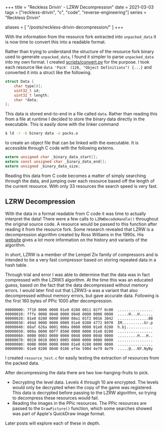 +++
title = "Reckless Drivin' - LZRW Decompression"
date = 2021-03-03
tags = ["reckless-drivin", "c", "code", "reverse-engineering"]
series = "Reckless Drivin"

aliases = [
  "/posts/reckless-drivin-decompression/"
]
+++

With the information from the resource fork extracted into `unpacked_data` it is now time to
convert this into a readable format.

Rather than trying to understand the structure of the resource fork binary used to generate
`unpacked_data`, I found it simpler
to parse `unpacked_data` into my own format. I created
[scripts/convert.py](https://github.com/natecraddock/open-reckless-drivin/blob/master/scripts/convert.py) for the purpose. I took each
resource like `data 'Pack' (128, "Object Definitions") {...}` and converted it into a struct like
the following.

```c
struct Data {
    char type[8];
    uint32_t id;
    uint32_t length;
    char *data;
};
```

This data is stored end-to-end in a file called `data`. Rather than reading this from a file at runtime
I decided to store the binary data directly in the executable. This is easily done with the linker command

```bash
$ ld -r -b binary data -o packs.o
```

to create an object file that can be linked with the executable. It is accessible through C code with
the following externs.

```c
extern unsigned char _binary_data_start[];
extern const unsigned char _binary_data_end[];
extern unsigned _binary_data_size;
```

Reading this data from C code becomes a matter of simply searching through the data,
and jumping over each resource based off the length of the current resource. With only
33 resources the search speed is very fast.

## LZRW Decompression

With the data in a format readable from C code it was time to actually interpret the data! There
were a few calls to `LZRWDecodeHandle()` throughout the original source code. A resource would be passed
to this function after reading it from the resource fork. Some research revealed that LZRW is a decompression
algorithm created by Ross Williams in the 1990s. His [website](https://web.archive.org/web/20060707195328/http://www.ross.net/compression/)
gives a lot more information on the history and variants of the algorithm.

In short, LZRW is a member of the Lempel Ziv family of compressors and is intended
to be a very fast compressor based on storing repeated data in a hash table.

Through trial and error I was able to determine that the data was in fact compressed with
the LZRW3 algorithm. At the time this was an educated guess, based on the fact that the
data decompressed without memory errors. I would later find out that LZRW3-a was a variant
that also decompressed without memory errors, but gave accurate data.
Following is the first 160 bytes of PPic 1000 after decompression.

```text
00000000: 7f10 0000 0000 01e0 0280 0011 02ff 0c00  ................
00000010: fffe 0000 0048 0000 0048 0000 0000 0000  .....H...H......
00000020: 01e0 0280 0000 0000 00a1 01f2 0016 3842  ..............8B
00000030: 494d 0000 0000 0000 01e0 0280 4772 8970  IM..........Gr.p
00000040: 68af 626a 0001 000a 0000 0000 01e0 0280  h.bj............
00000050: 009a 0000 00ff 8500 0000 0000 01e0 0280  ................
00000060: 0000 0003 0000 0000 0048 0000 0048 0000  .........H...H..
00000070: 0010 0010 0003 0005 0000 0000 0000 0000  ................
00000080: 0000 0000 0000 0000 01e0 0280 0000 0000  ................
00000090: 01e0 0280 0040 0106 ef4e 590d 4e79 4e79  .....@...NY.NyNy
```

I created `resource_test.c` for easily testing the extraction of resources from
the packed data.

After decompressing the data there are two low-hanging-fruits to pick.
* Decrypting the level data. Levels 4 through 10 are encrypted. The levels would only
be decrypted when the copy of the game was registered. This data is decrypted before
passing to the LZRW algorithm, so trying to decompress these resources would fail.
* Reading the images in the PPic resources. The PPic resources are passed to the
`DrawPicture()` function, which some searches showed was part of Apple's QuickDraw image
format.

Later posts will explore each of these in depth.

